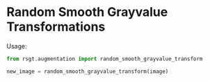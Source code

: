 # Random Smooth Grayvalue Transformations

Usage:

```python
from rsgt.augmentation import random_smooth_grayvalue_transform

new_image = random_smooth_grayvalue_transform(image)
```
